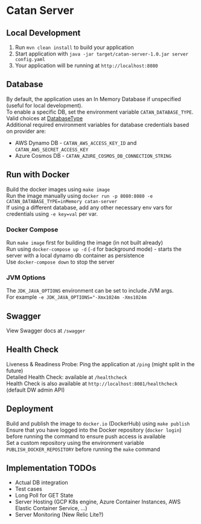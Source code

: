 # Catan Server

## Local Development

1. Run `mvn clean install` to build your application
1. Start application with `java -jar target/catan-server-1.0.jar server config.yaml`
1. Your application will be running at `http://localhost:8080`

## Database

By default, the application uses an In Memory Database if unspecified (useful for local development). \
To enable a specific DB, set the environment variable `CATAN_DATABASE_TYPE`. Valid choices at [DatabaseType](src/main/java/org/codi/catan/impl/data/DatabaseType.java) \
Additional required environment variables for database credentials based on provider are:

- AWS Dynamo DB - `CATAN_AWS_ACCESS_KEY_ID` and `CATAN_AWS_SECRET_ACCESS_KEY`
- Azure Cosmos DB - `CATAN_AZURE_COSMOS_DB_CONNECTION_STRING` 

## Run with Docker

Build the docker images using `make image` \
Run the image manually using `docker run -p 8080:8080 -e CATAN_DATABASE_TYPE=inMemory catan-server`\
If using a different database, add any other necessary env vars for credentials using `-e key=val` per var.

### Docker Compose

Run `make image` first for building the image (in not built already) \
Run using `docker-compose up -d` (`-d` for background mode) - starts the server with a local dynamo db container as persistence \
Use `docker-compose down` to stop the server

### JVM Options

The `JDK_JAVA_OPTIONS` environment can be set to include JVM args.\
For example `-e JDK_JAVA_OPTIONS="-Xmx1024m -Xms1024m`

## Swagger

View Swagger docs at `/swagger`

## Health Check

Liveness & Readiness Probe: Ping the application at `/ping` (might split in the future) \
Detailed Health Check: available at `/healthcheck` \
Health Check is also available at `http://localhost:8081/healthcheck` (default DW admin API)

## Deployment

Build and publish the image to `docker.io` (DockerHub) using `make publish` \
Ensure that you have logged into the Docker repository (`docker login`) before running the command to ensure push access is available \
Set a custom repository using the environment variable `PUBLISH_DOCKER_REPOSITORY` before running the `make` command

## Implementation TODOs

- Actual DB integration
- Test cases
- Long Poll for GET State
- Server Hosting (GCP K8s engine, Azure Container Instances, AWS Elastic Container Service, ...)
- Server Monitoring (New Relic Lite?)
